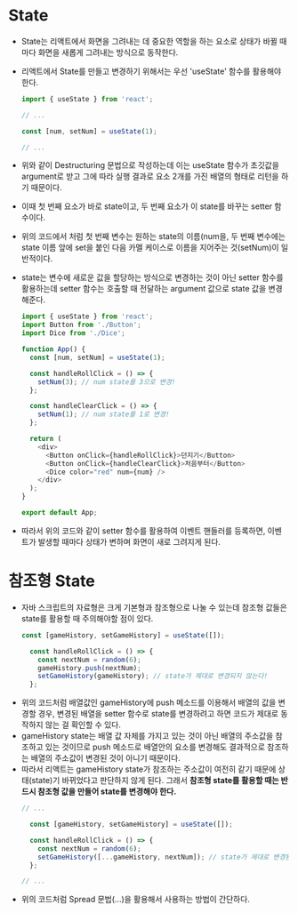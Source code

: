 # State

* State는 리액트에서 화면을 그려내는 데 중요한 역할을 하는 요소로 상태가 바뀔 때마다 화면을 새롭게 그려내는 방식으로 동작한다.
* 리액트에서 State를 만들고 변경하기 위해서는 우선 'useState' 함수를 활용해야 한다.

  ```js
  import { useState } from 'react';

  // ...

  const [num, setNum] = useState(1);

  // ...
  ```
 * 위와 같이 Destructuring 문법으로 작성하는데 이는 useState 함수가 초깃값을 argument로 받고 그에 따라 실행 결과로 요소 2개를 가진 배열의 형태로 리턴을 하기 때문이다.
 * 이때 첫 번째 요소가 바로 state이고, 두 번째 요소가 이 state를 바꾸는 setter 함수이다.
 * 위의 코드에서 처럼 첫 번째 변수는 원하는 state의 이름(num을, 두 번째 변수에는 state 이름 앞에 set을 붙인 다음 카멜 케이스로 이름을 지어주는 것(setNum)이 일반적이다.
 * state는 변수에 새로운 값을 할당하는 방식으로 변경하는 것이 아닌 setter 함수를 활용하는데 setter 함수는 호출할 때 전달하는 argument 값으로 state 값을 변경해준다.
    ```js
    import { useState } from 'react';
    import Button from './Button';
    import Dice from './Dice';

    function App() {
      const [num, setNum] = useState(1);

      const handleRollClick = () => {
        setNum(3); // num state를 3으로 변경!
      };

      const handleClearClick = () => {
        setNum(1); // num state를 1로 변경!
      };

      return (
        <div>
          <Button onClick={handleRollClick}>던지기</Button>
          <Button onClick={handleClearClick}>처음부터</Button>
          <Dice color="red" num={num} />
        </div>
      );  
    }

    export default App;
    ```
  * 따라서 위의 코드와 같이 setter 함수를 활용하여 이벤트 핸들러를 등록하면, 이벤트가 발생할 때마다 상태가 변하며 화면이 새로 그려지게 된다.   
     

# 참조형 State
* 자바 스크립트의 자료형은 크게 기본형과 참조형으로 나눌 수 있는데 참조형 값들은 state를 활용할 때 주의해야할 점이 있다.
  ```js
  const [gameHistory, setGameHistory] = useState([]);

    const handleRollClick = () => {
      const nextNum = random(6);
      gameHistory.push(nextNum);
      setGameHistory(gameHistory); // state가 제대로 변경되지 않는다!
    };
  ```
* 위의 코드처럼 배열값인 gameHistory에 push 메소드를 이용해서 배열의 값을 변경할 경우, 변경된 배열을 setter 함수로 state를 변경하려고 하면 코드가 제대로 동작하지 않는 걸 확인할 수 있다.
* gameHistory state는 배열 값 자체를 가지고 있는 것이 아닌 배열의 주소값을 참조하고 있는 것이므로 push 메소드로 배열안의 요소를 변경해도 결과적으로 참조하는 배열의 주소값이 변경된 것이 아니기 때문이다.
* 따라서 리액트는 gameHistory state가 참조하는 주소값이 여전히 같기 때문에 상태(state)기 바뀌었다고 판단하지 않게 된다. 그래서 **참조형 state를 활용할 때는 반드시 참조형 값을 만들어 state를 변경해야 한다.**
  ```js
  // ... 

    const [gameHistory, setGameHistory] = useState([]);

    const handleRollClick = () => {
      const nextNum = random(6);
      setGameHistory([...gameHistory, nextNum]); // state가 제대로 변경된다!
    };

  // ...
  ```
* 위의 코드처럼 Spread 문법(...)을 활용해서 사용하는 방법이 간단하다. 